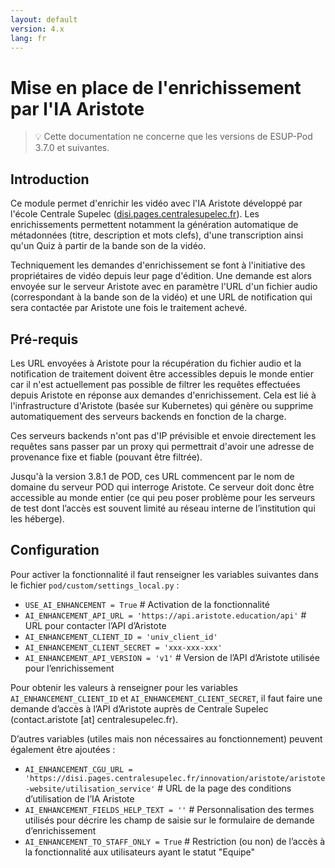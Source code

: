 ```yaml
---
layout: default
version: 4.x
lang: fr
---
```


# Mise en place de l'enrichissement par l'IA Aristote

> 💡 Cette documentation ne concerne que les versions de ESUP-Pod 3.7.0 et suivantes.

## Introduction

Ce module permet d'enrichir les vidéo avec l'IA Aristote développé par l'école Centrale Supelec ([disi.pages.centralesupelec.fr](https://disi.pages.centralesupelec.fr/innovation/aristote/aristote-website)). Les enrichissements permettent notamment la génération automatique de métadonnées (titre, description et mots clefs), d'une transcription ainsi qu'un Quiz à partir de la bande son de la vidéo.

Techniquement les demandes d'enrichissement se font à l'initiative des propriétaires de vidéo depuis leur page d'édition. Une demande est alors envoyée sur le serveur Aristote avec en paramètre l'URL d'un fichier audio (correspondant à la bande son de la vidéo) et une URL de notification qui sera contactée par Aristote une fois le traitement achevé.

## Pré-requis

Les URL envoyées à Aristote pour la récupération du fichier audio et la notification de traitement doivent être accessibles depuis le monde entier car il n'est actuellement pas possible de filtrer les requêtes effectuées depuis Aristote en réponse aux demandes d'enrichissement. Cela est lié à l'infrastructure d'Aristote (basée sur Kubernetes) qui génère ou supprime automatiquement des serveurs backends en fonction de la charge.

Ces serveurs backends n'ont pas d'IP prévisible et envoie directement les requêtes sans passer par un proxy qui permettrait d'avoir une adresse de provenance fixe et fiable (pouvant être filtrée).

Jusqu'à la version 3.8.1 de POD, ces URL commencent par le nom de domaine du serveur POD qui interroge Aristote. Ce serveur doit donc être accessible au monde entier (ce qui peu poser problème pour les serveurs de test dont l’accès est souvent limité au réseau interne de l’institution qui les héberge).

## Configuration

Pour activer la fonctionnalité il faut renseigner les variables suivantes dans le fichier `pod/custom/settings_local.py` :

- `USE_AI_ENHANCEMENT = True` # Activation de la fonctionnalité
- `AI_ENHANCEMENT_API_URL = 'https://api.aristote.education/api'` # URL pour contacter l’API d’Aristote
- `AI_ENHANCEMENT_CLIENT_ID = 'univ_client_id'`
- `AI_ENHANCEMENT_CLIENT_SECRET = 'xxx-xxx-xxx'`
- `AI_ENHANCEMENT_API_VERSION = 'v1'` # Version de l’API d’Aristote utilisée pour l’enrichissement

Pour obtenir les valeurs à renseigner pour les variables `AI_ENHANCEMENT_CLIENT_ID` et `AI_ENHANCEMENT_CLIENT_SECRET`, il faut faire une demande d’accès à l’API d’Aristote auprès de Centrale Supelec (contact.aristote [at] centralesupelec.fr).

D’autres variables (utiles mais non nécessaires au fonctionnement) peuvent également être ajoutées :

- `AI_ENHANCEMENT_CGU_URL = 'https://disi.pages.centralesupelec.fr/innovation/aristote/aristote-website/utilisation_service'` # URL de la page des conditions d’utilisation de l’IA Aristote
- `AI_ENHANCEMENT_FIELDS_HELP_TEXT = ''` # Personnalisation des termes utilisés pour décrire les champ de saisie sur le formulaire de demande d’enrichissement
- `AI_ENHANCEMENT_TO_STAFF_ONLY = True` # Restriction (ou non) de l’accès à la fonctionnalité aux utilisateurs ayant le statut "Equipe"

